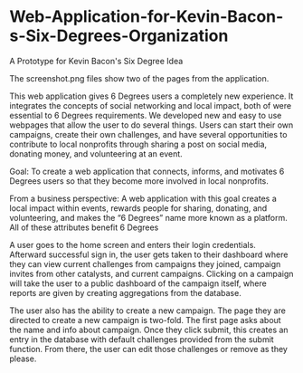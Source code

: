 # Web-Application-for-Kevin-Bacon-s-Six-Degrees-Organization
A Prototype for Kevin Bacon's Six Degree Idea

The screenshot.png files show two of the pages from the application.

This web application gives 6 Degrees users a completely new experience. It integrates the concepts of social networking and local impact, both of were essential to 6 Degrees requirements. We developed new and easy to use webpages that allow the user to do several things. Users can start their own campaigns, create their own challenges, and have several opportunities to contribute to local nonprofits through sharing a post on social media, donating money, and volunteering at an event.

Goal: To create a web application that connects, informs, and motivates 6 Degrees users so that they become more involved in local nonprofits.

From a business perspective: A web application with this goal creates a local impact within events, rewards people for sharing, donating, and volunteering, and makes the “6 Degrees” name more known as a platform. All of these attributes benefit 6 Degrees

A user goes to the home screen and enters their login credentials. Afterward successful sign in, the user gets taken to their dashboard where they can view current challenges from campaigns they joined, campaign invites from other catalysts, and current campaigns. Clicking on a campaign will take the user to a public dashboard of the campaign itself, where reports are given by creating aggregations from the database. 

The user also has the ability to create a new campaign. The page they are directed to create a new campaign is two-fold. The first page asks about the name and info about campaign. Once they click submit, this creates an entry in the database with default challenges provided from the submit function. From there, the user can edit those challenges or remove as they please.
